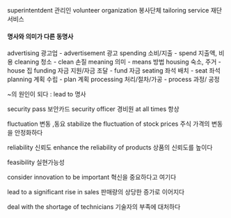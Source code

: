 superintentdent 관리인
volunteer organization 봉사단체
tailoring service 재단서비스


#### 명사와 의미가 다른 동명사

advertising 광고업 - advertisement 광고
spending 소비/지출 - spend 지출액, 비용
cleaning 청소 - clean 손질
meaning 의미 - means 방법
housing 숙소, 주거 - house 집
funding 자금 지원/자금 조달 - fund 자금
seating 좌석 배치 - seat 좌석
planning 계획 수립 - plan 계획
processing 처리/절차/가공 - process 과정/ 공정

~의 원인이 되다 : lead to 명사

security pass 보안카드
security officer 경비원
at all times 항상

fluctuation 변동 ,동요
stabilize the fluctuation of stock prices
주식 가격의 변동을 안정화하다

reliability 신뢰도
enhance the reliability of products
상품의 신뢰도를 높이다

feasibility 실현가능성

consider innovation to be important
혁신을 중요하다고 여기다

lead to a significant rise in sales
판매량의 상당한 증가로 이어지다

deal with the shortage of technicians
기술자의 부족에 대처하다


